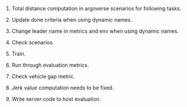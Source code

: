 

1) Total distance computation in argoverse scenarios for following tasks.

2) Update done criteria when using dynamic names.

3) Change leader name in metrics and env when using dynamic names.

4) Check scenarios.

5) Train.

6) Run through evaluation metrics.

7) Check vehicle gap metric.

8) Jerk value computation needs to be fixed.

9) Write server code to host evaluation.